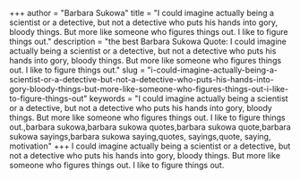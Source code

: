 +++
author = "Barbara Sukowa"
title = "I could imagine actually being a scientist or a detective, but not a detective who puts his hands into gory, bloody things. But more like someone who figures things out. I like to figure things out."
description = "the best Barbara Sukowa Quote: I could imagine actually being a scientist or a detective, but not a detective who puts his hands into gory, bloody things. But more like someone who figures things out. I like to figure things out."
slug = "i-could-imagine-actually-being-a-scientist-or-a-detective-but-not-a-detective-who-puts-his-hands-into-gory-bloody-things-but-more-like-someone-who-figures-things-out-i-like-to-figure-things-out"
keywords = "I could imagine actually being a scientist or a detective, but not a detective who puts his hands into gory, bloody things. But more like someone who figures things out. I like to figure things out.,barbara sukowa,barbara sukowa quotes,barbara sukowa quote,barbara sukowa sayings,barbara sukowa saying,quotes, sayings,quote, saying, motivation"
+++
I could imagine actually being a scientist or a detective, but not a detective who puts his hands into gory, bloody things. But more like someone who figures things out. I like to figure things out.
